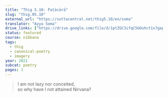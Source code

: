 ```yaml
---
title: "Thig 5.10: Paṭācārā"
slug: "thig.05.10"
external_url: "https://suttacentral.net/thig5.10/en/soma"
translator: "Ayya Soma"
drive_links: ["https://drive.google.com/file/d/1ptZGC3ifqC5bOuhct1x7gep8puqHzETR/view?usp=drivesdk"]
status: featured
course: nibbana
tags:
  - thig
  - canonical-poetry
  - imagery
year: 2021
subcat: poetry
pages: 1
---
```


> I am not lazy nor conceited,  
so why have I not attained Nirvana?
